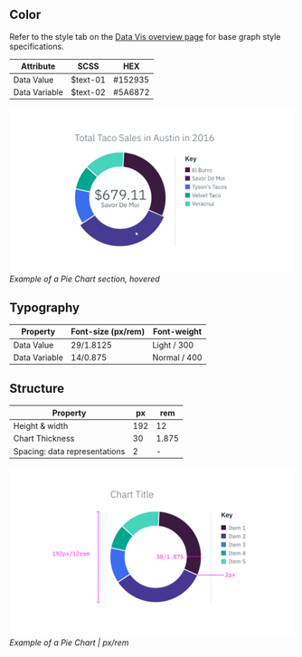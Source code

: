 ## Color

Refer to the style tab on the [Data Vis overview page](/data-vis/overview/style) for base graph style specifications.

| Attribute                       | SCSS     | HEX     |
|---------------------------------|----------|---------|
| Data Value	                    | $text-01 | #152935 |
| Data Variable	                  | $text-02 | #5A6872 |

![Pie Chart hover example](images/style-pie-chart-1.png)
_Example of a Pie Chart section, hovered_

## Typography

| Property                       | Font-size (px/rem) | Font-weight   |
|--------------------------------|--------------------|---------------|
| Data Value	                   | 29/1.8125          | Light / 300   |
| Data Variable	                 | 14/0.875           | Normal / 400  |

## Structure

| Property                       | px   | rem   |
|--------------------------------|------|-------|
| Height & width			           | 192  | 12    |
| Chart Thickness                | 30   | 1.875 |
| Spacing: data representations  | 2    | -     |


![Pie Chart example](images/style-pie-chart.png)
_Example of a Pie Chart | px/rem_
